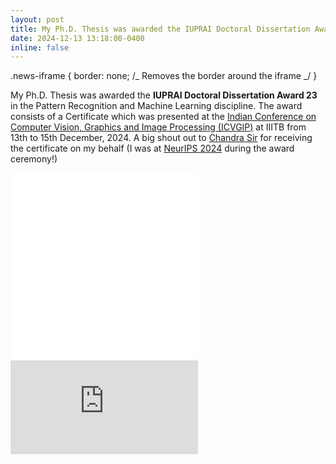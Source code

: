 ```yaml
---
layout: post
title: My Ph.D. Thesis was awarded the IUPRAI Doctoral Dissertation Award 23!!
date: 2024-12-13 13:18:00-0400
inline: false
---
```


.news-iframe {
border: none; /_ Removes the border around the iframe _/
}

My Ph.D. Thesis was awarded the <b>IUPRAI Doctoral Dissertation Award 23</b> in the Pattern Recognition and Machine Learning discipline. The award consists of a Certificate which was presented at the [Indian Conference on Computer Vision, Graphics and Image Processing (ICVGIP)](https://web.archive.org/web/20241224180341/https%3A%2F%2Ficvgip.in%2F) at IIITB from 13th to 15th December, 2024. A big shout out to [Chandra Sir](https://sites.google.com/view/spectrumlabeeiisc/spectrum-lab?authuser=0) for receiving the certificate on my behalf (I was at [NeurIPS 2024](https://www.siddarthasokan.com/news/announcement_020/) during the award ceremony!)

<iframe class="news-iframe" frameborder="0" scrolling="yes"  src="/assets/img/news/IUPRAI.JPG" name="imgbox" id="imgbox"> <p>Image of Prof. Chandra Sekhar Seelamantula receiving the IUPRAI DDA on behalf of Siddarth Asokan</p> </iframe>

<iframe class="news-iframe" frameborder="0" scrolling="yes"  src="/assets/img/news/IUPRAI_DDA.jpg" name="imgbox" id="imgbox"><p>Siddarth Asokan's Certificate for the IUPRAI DDA</p></iframe>

<iframe class="news-iframe" src="https://www.youtube.com/embed/MMFyozyJSDg?si=AUP8MBoaU546EUM5" title="YouTube video player" frameborder="0" allow="accelerometer; autoplay; clipboard-write; encrypted-media; gyroscope; picture-in-picture; web-share" allowfullscreen></iframe>
